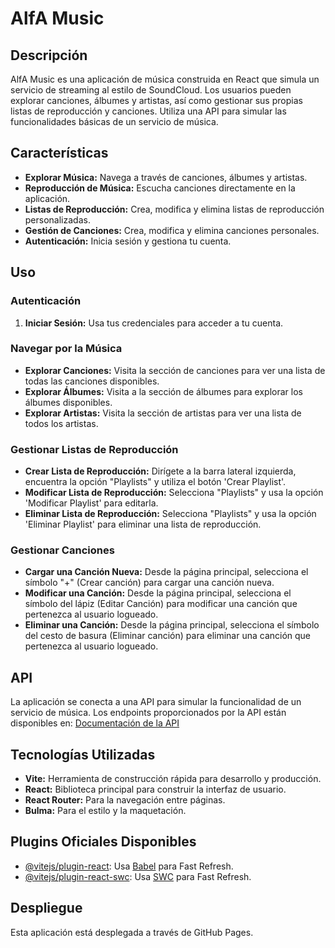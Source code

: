 # AlfA Music

## Descripción
AlfA Music es una aplicación de música construida en React que simula un servicio de streaming al estilo de SoundCloud. Los usuarios pueden explorar canciones, álbumes y artistas, así como gestionar sus propias listas de reproducción y canciones. Utiliza una API para simular las funcionalidades básicas de un servicio de música.

## Características
- **Explorar Música:** Navega a través de canciones, álbumes y artistas.
- **Reproducción de Música:** Escucha canciones directamente en la aplicación.
- **Listas de Reproducción:** Crea, modifica y elimina listas de reproducción personalizadas.
- **Gestión de Canciones:** Crea, modifica y elimina canciones personales.
- **Autenticación:** Inicia sesión y gestiona tu cuenta.

## Uso

### Autenticación
1. **Iniciar Sesión:** Usa tus credenciales para acceder a tu cuenta.

### Navegar por la Música
- **Explorar Canciones:** Visita la sección de canciones para ver una lista de todas las canciones disponibles.
- **Explorar Álbumes:** Visita a la sección de álbumes para explorar los álbumes disponibles.
- **Explorar Artistas:** Visita la sección de artistas para ver una lista de todos los artistas.

### Gestionar Listas de Reproducción
- **Crear Lista de Reproducción:** Dirígete a la barra lateral izquierda, encuentra la opción "Playlists" y utiliza el botón 'Crear Playlist'.
- **Modificar Lista de Reproducción:** Selecciona "Playlists" y usa la opción 'Modificar Playlist' para editarla.
- **Eliminar Lista de Reproducción:** Selecciona "Playlists" y usa la opción 'Eliminar Playlist' para eliminar una lista de reproducción.

### Gestionar Canciones
- **Cargar una Canción Nueva:** Desde la página principal, selecciona el símbolo "+" (Crear canción) para cargar una canción nueva.
- **Modificar una Canción:** Desde la página principal, selecciona el símbolo del lápiz (Editar Canción) para modificar una canción que pertenezca al usuario logueado.
- **Eliminar una Canción:** Desde la página principal, selecciona el símbolo del cesto de basura (Eliminar canción) para eliminar una canción que pertenezca al usuario logueado.

## API
La aplicación se conecta a una API para simular la funcionalidad de un servicio de música. Los endpoints proporcionados por la API están disponibles en: [Documentación de la API](https://sandbox.academiadevelopers.com/docs/)

## Tecnologías Utilizadas
- **Vite:** Herramienta de construcción rápida para desarrollo y producción.
- **React:** Biblioteca principal para construir la interfaz de usuario.
- **React Router:** Para la navegación entre páginas.
- **Bulma:** Para el estilo y la maquetación.

## Plugins Oficiales Disponibles
- [@vitejs/plugin-react](https://github.com/vitejs/vite-plugin-react/blob/main/packages/plugin-react/README.md): Usa [Babel](https://babeljs.io/) para Fast Refresh.
- [@vitejs/plugin-react-swc](https://github.com/vitejs/vite-plugin-react-swc): Usa [SWC](https://swc.rs/) para Fast Refresh.

## Despliegue
Esta aplicación está desplegada a través de GitHub Pages.
